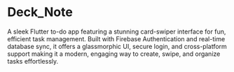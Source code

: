 # Deck_Note
A sleek Flutter to-do app featuring a stunning card-swiper interface for fun, efficient task management. Built with Firebase Authentication and real-time database sync, it offers a glassmorphic UI, secure login, and cross-platform support making it a modern, engaging way to create, swipe, and organize tasks effortlessly.
